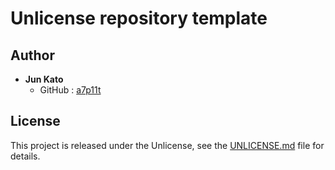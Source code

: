 # Unlicense repository template

## Author
- **Jun Kato**
    - GitHub : [a7p11t](https://github.com/a7p11t)

## License
This project is released under the Unlicense,
see the [UNLICENSE.md](UNLICENSE.md) file for details.
